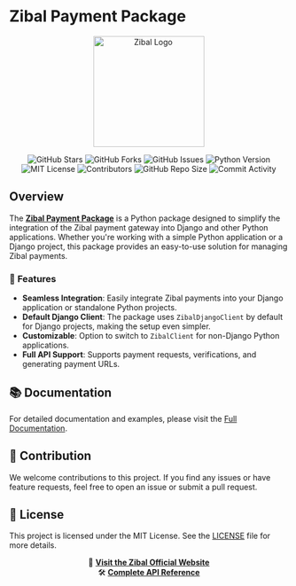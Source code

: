 # Zibal Payment Package

<div align="center">
  <img src="https://github.com/user-attachments/assets/bd12dfd0-6670-4d6f-b3d5-b1d7a4ff579a" alt="Zibal Logo" width="200px"/>
</div>

<div align="center">

![GitHub Stars](https://img.shields.io/github/stars/Mohammad222PR/zibal-payment?style=for-the-badge&logo=github)
![GitHub Forks](https://img.shields.io/github/forks/Mohammad222PR/zibal-payment?style=for-the-badge&logo=github)
![GitHub Issues](https://img.shields.io/github/issues/Mohammad222PR/zibal-payment?style=for-the-badge&logo=github)
![Python Version](https://img.shields.io/badge/python-3.8%2B-blue?style=for-the-badge&logo=python)
![MIT License](https://img.shields.io/github/license/Mohammad222PR/zibal-payment?style=for-the-badge&color=yellow)
![Contributors](https://img.shields.io/github/contributors/Mohammad222PR/zibal-payment?style=for-the-badge&color=brightgreen)
![GitHub Repo Size](https://img.shields.io/github/repo-size/Mohammad222PR/zibal-payment?style=for-the-badge&color=critical)
![Commit Activity](https://img.shields.io/github/commit-activity/m/Mohammad222PR/zibal-payment?style=for-the-badge&color=orange)
  
</div>

## Overview

The **[Zibal Payment Package](https://pypi.org/project/django-zibal-payment/)** is a Python package designed to simplify the integration of the Zibal payment gateway into Django and other Python applications. Whether you're working with a simple Python application or a Django project, this package provides an easy-to-use solution for managing Zibal payments.

### 🌟 **Features**

- **Seamless Integration**: Easily integrate Zibal payments into your Django application or standalone Python projects.
- **Default Django Client**: The package uses `ZibalDjangoClient` by default for Django projects, making the setup even simpler.
- **Customizable**: Option to switch to `ZibalClient` for non-Django Python applications.
- **Full API Support**: Supports payment requests, verifications, and generating payment URLs.

## 📚 **Documentation**

For detailed documentation and examples, please visit the [Full Documentation](docs/index.md).

## 🤝 **Contribution**

We welcome contributions to this project. If you find any issues or have feature requests, feel free to open an issue or submit a pull request.

## 📄 **License**

This project is licensed under the MIT License. See the [LICENSE](LICENSE) file for more details.

<div align="center">

🔗 **[Visit the Zibal Official Website](https://zibal.ir)**  
🛠️ **[Complete API Reference](docs/index.md)**

</div>
